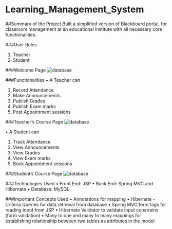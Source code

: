 # Learning_Management_System

##Summary of the Project
Built a simplified version of Blackboard portal, for classroom management
at an educational institute with all necessary core functionalities.

###User Roles
1. Teacher
2. Student

###Welcome Page
![database](https://github.com/gobackhuoxing/Dating-Web-CSYE6220/blob/master/picture/database.jpg)

###Functionalities
• A Teacher can
1. Record Attendance
2. Make Announcements
3. Publish Grades
4. Publish Exam marks
5. Post Appointment sessions

###Teacher’s Course Page
![database](https://github.com/gobackhuoxing/Dating-Web-CSYE6220/blob/master/picture/database.jpg)

• A Student can
1. Track Attendance
2. View Announcements
3. View Grades
4. View Exam marks
5. Book Appointment sessions

###Student’s Course Page
![database](https://github.com/gobackhuoxing/Dating-Web-CSYE6220/blob/master/picture/database.jpg)

###Technologies Used
• Front End: JSP
• Back End: Spring MVC and Hibernate
• Database: MySQL

###Important Concepts Used
• Annotations for mapping
• Hibernate - Criteria Queries for data retrieval from database
• Spring MVC form tags for reading input from JSP
• Hibernate Validator to validate input constrains (form validation)
• Many to one and many to many mappings for establishing relationship
between two tables as attributes in the model
